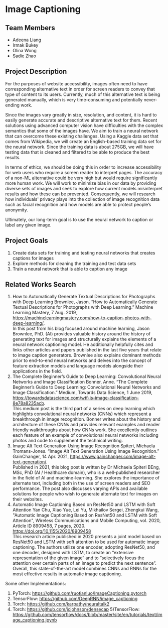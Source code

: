 # Image Captioning

## Team Members
+ Adeena Liang
+ Irmak Bukey
+ Olina Wong
+ Sadie Zhao

## Project Description

For the purposes of website accessibility, images often need to have corresponding alternative text in order for screen readers to convey that type of content to its users. Currently, much of this alternative text is being generated manually, which is very time-consuming and potentially never-ending work. 

Since the images vary greatly in size, resolution, and content, it is hard to easily generate accurate and descriptive alternative text for them. Recent solutions using advanced computer vision have difficulties with the complex semantics that some of the images have. 
We aim to train a neural network that can overcome these existing challenges. Using a Kaggle data set that comes from Wikipedia, we will create an English-based training data set for the neural network. Since the training data is about 275GB, we will have testing data that is cleaned and filtered to be able to produce the best results.

In terms of ethics, we should be doing this in order to increase accessibility for web users who require a screen reader to interpret pages. The accuracy of a non-ML alternative could be very high but would require significantly more human work. We will work to minimize bias in our data by providing diverse sets of images and seek to explore how current models misinterpret results and how these can be prevented. Consequently, we will research how individuals' privacy plays into the collection of image recognition data such as facial recognition and how models are able to protect people’s anonymity. 

Ultimately, our long-term goal is to use the neural network to caption or label any given image.

## Project Goals

1. Create data sets for training and testing neural networks that creates captions for images
2. Explore methods for cleaning the training and test data sets
3. Train a neural network that is able to caption any image

## Related Works Search

1. How to Automatically Generate Textual Descriptions for Photographs with Deep Learning
Brownlee, Jason. “How to Automatically Generate Textual Descriptions for Photographs with Deep Learning.” Machine Learning Mastery, 7 Aug. 2019, https://machinelearningmastery.com/how-to-caption-photos-with-deep-learning/. <br>
In this post from his blog focused around machine learning, Jason Brownlee, PhD. (AI) provides valuable history around the history of generating text for images and structurally explains the elements of a neural network captioning model. He additionally helpfully cites and links other articles and papers published in the last five years that relate to image caption generators. Brownlee also explains dominant methods prior to end-to-end neural networks and delves into the concept of feature extraction models and language models alongside their applications in the field.
2.  The Complete Beginner’s Guide to Deep Learning: Convolutional Neural Networks and Image Classification
Bonner, Anne. “The Complete Beginner’s Guide to Deep Learning: Convolutional Neural Networks and Image Classification.” Medium, Towards Data Science, 1 June 2019, https://towardsdatascience.com/wtf-is-image-classification-8e78a8235acb. <br>
This medium post is the third part of a series on deep learning which highlights convolutional neural networks (CNNs) which represent a breakthrough in image recognition. Bonner writes about the history and architecture of these CNNs and provides relevant examples and reader friendly walkthroughs about how CNNs work. She excellently outlines each feature of an example of convolutional neural networks including photos and code to supplement the technical writing.
6. Image Alt Text Generation Using Image Recognition
Spiteri, Michaela Tromans-Jones. “Image Alt Text Generation Using Image Recognition.” GainChanger, 14 Apr. 2021, https://www.gainchanger.com/image-alt-text-generation/. <br>
Published in 2021, this blog post is written by Dr Michaela Spiteri BEng, MSc, PhD (AI / Healthcare domain), who is a well-published researcher in the field of AI and machine-learning. She explores the importance of alternate text, including both in the use of screen readers and SEO performance. The post also discusses varying APIs and available solutions for people who wish to generate alternate text for images on their websites.
11. Automatic Image Captioning Based on ResNet50 and LSTM with Soft Attention
Yan Chu, Xiao Yue, Lei Yu, Mikhailov Sergei, Zhengkui Wang, "Automatic Image Captioning Based on ResNet50 and LSTM with Soft Attention", Wireless Communications and Mobile Computing, vol. 2020, Article ID 8909458, 7 pages, 2020. https://doi.org/10.1155/2020/8909458 <br>
This research article published in 2020 presents a joint model based on ResNet50 and LSTM with soft attention to be used for automatic image captioning. The authors utilize one encoder, adopting ResNet50, and one decoder, designed with LSTM, to create an “extensive representation of the given image” and to “selectively focus the attention over certain parts of an image to predict the next sentence”. Overall, this state-of-the-art model combines CNNs and RNNs for the most effective results in automatic image captioning. <br>

Some other Implementations:
1) PyTorch: https://github.com/ruotianluo/ImageCaptioning.pytorch
2) TensorFlow: https://github.com/DeepRNN/image_captioning
3) Torch: https://github.com/karpathy/neuraltalk2
4) Torch: https://github.com/jcjohnson/densecap
5)TensorFlow: https://github.com/tensorflow/docs/blob/master/site/en/tutorials/text/image_captioning.ipynb
